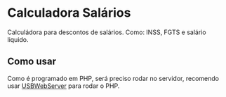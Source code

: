 # Calculadora Salários

Calculádora para descontos de salários. Como: INSS, FGTS e salário liquido.

## Como usar

Como é programado em PHP, será preciso rodar no servidor, recomendo usar [USBWebServer](https://www.usbwebserver.net/webserver/) para rodar o PHP.
